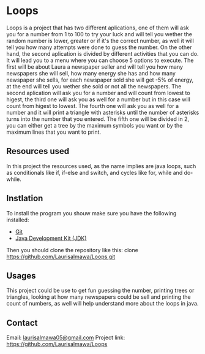# Loops

Loops is a project that has two different aplications, one of them will ask you for a number from 1 to 100 to try your luck and will tell you wether the random number is lower, greater or if it's the correct number, as well it will tell you
how many attempts were done to guess the number. On the other hand, the second aplication is divided by different activities that you can do. It will lead you to a menu where you can choose 5 options to execute. 
The first will be about Laura a newspaper seller and will tell you how many newspapers she will sell, how many energy she has and how many newspaper she sells, for each newspaper sold she will get -5% of energy, at the end will tell you 
wether she sold or not all the newspapers.
The second aplication will ask you for a number and will count from lowest to higest, the third one will ask you as well for a number but in this case will count from higest to lowest. 
The fourth one will ask you as well for a number and it will print a triangle with asterisks until the number of asterisks turns into the number that you entered.
The fifth one will be divided in 2, you can either get a tree by the maximum symbols you want or by the maximum lines that you want to print.

## Resources used

In this project the resources used, as the name implies are java loops, such as conditionals like if, if-else and switch, and cycles like for, while and do-while. 

## Instlation 

To install the program you shouw make sure you have the following installed:
- [Git](https://git-scm.com/)
- [Java Development Kit (JDK)](https://www.oracle.com/java/technologies/javase-jdk11-downloads.html)

Then you should clone the repository like this:
clone https://github.com/Laurisalmawa/Loops.git

## Usages

This project could be use to get fun guessing the number, printing trees or triangles, looking at how many newspapers could be sell and printing the count of numbers, as well will help understand more about the loops in java.

## Contact

Email: laurisalmawa05@gmail.com
Project link: https://github.com/Laurisalmawa/Loops
